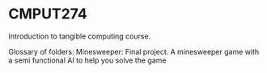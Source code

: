 # CMPUT274
Introduction to tangible computing course.

Glossary of folders:
Minesweeper: Final project.  A minesweeper game with a semi functional AI to help you solve the game
